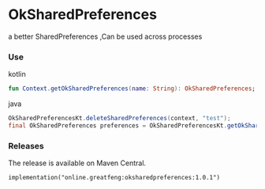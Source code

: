 # OkSharedPreferences
a better SharedPreferences ,Can be used across processes

### Use

kotlin 
```kotlin
fun Context.getOkSharedPreferences(name: String): OkSharedPreferences;
```

java 
```java
OkSharedPreferencesKt.deleteSharedPreferences(context, "test");
final OkSharedPreferences preferences = OkSharedPreferencesKt.getOkSharedPreferences(context,"test");
```

### Releases

The release is available on Maven Central.
```
implementation("online.greatfeng:oksharedpreferences:1.0.1")
```

